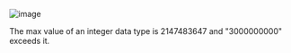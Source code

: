 ![image](https://github.com/user-attachments/assets/02bf6b2f-d523-420a-99c2-4919eb1d94cf)

The max value of an integer data type is 2147483647 and "3000000000" exceeds it.
